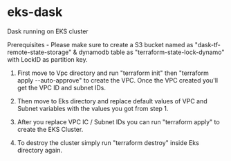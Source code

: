# eks-dask
Dask running on EKS cluster

Prerequisites - Please make sure to create a S3 bucket named as "dask-tf-remote-state-storage"  & dynamodb table as "terraform-state-lock-dynamo" with LockID as partition key. 

1. First move to Vpc directory and run "terraform init" then "terraform apply --auto-approve" to create the VPC. Once the VPC created you'll get the VPC ID and subnet IDs.

2. Then move to Eks directory and replace default values of VPC and Subnet variables with the values you got from step 1.

3. After you replace VPC IC / Subnet IDs you can run "terraform apply" to create the EKS Cluster.

4. To destroy the cluster simply run "terraform destroy" inside Eks directory again.